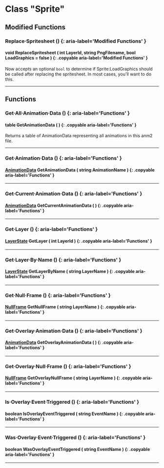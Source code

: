 # Class "Sprite"

## Modified Functions

### Replace·Spritesheet () {: aria-label='Modified Functions' }
#### void ReplaceSpritesheet ( int LayerId, string PngFilename, bool︎ LoadGraphics = false ) {: .copyable aria-label='Modified Functions' }
Now accepts an optional `bool` to determine if Sprite:LoadGraphics should be called after replacing the spritesheet. In most cases, you'll want to do this.

___

## Functions

### Get·All·Animation·Data () {: aria-label='Functions' }
#### table GetAnimationData ( ) {: .copyable aria-label='Functions' }
Returns a table of AnimationData representing all animations in this anm2 file.

___
### Get·Animation·Data () {: aria-label='Functions' }
#### [AnimationData](AnimationData.md) GetAnimationData ( string AnimationName ) {: .copyable aria-label='Functions' }

___
### Get·Current·Animation·Data () {: aria-label='Functions' }
#### [AnimationData](AnimationData.md) GetCurrentAnimationData ( ) {: .copyable aria-label='Functions' }

___
### Get·Layer () {: aria-label='Functions' }
#### [LayerState](LayerState.md) GetLayer ( int LayerId ) {: .copyable aria-label='Functions' }

___
### Get·Layer·By·Name () {: aria-label='Functions' }
#### [LayerState](LayerState.md) GetLayerByName ( string LayerName ) {: .copyable aria-label='Functions' }

___
### Get·Null·Frame () {: aria-label='Functions' }
#### [NullFrame](NullFrame.md) GetNullFrame ( string LayerName ) {: .copyable aria-label='Functions' }

___
### Get·Overlay·Animation·Data () {: aria-label='Functions' }
#### [AnimationData](AnimationData.md) GetOverlayAnimationData ( ) {: .copyable aria-label='Functions' }

___
### Get·Overlay·Null·Frame () {: aria-label='Functions' }
#### [NullFrame](NullFrame.md) GetOverlayNullFrame ( string LayerName ) {: .copyable aria-label='Functions' }

___
### Is·Overlay·Event·Triggered () {: aria-label='Functions' }
#### boolean IsOverlayEventTriggered ( string EventName ) {: .copyable aria-label='Functions' }

___
### Was·Overlay·Event·Triggered () {: aria-label='Functions' }
#### boolean WasOverlayEventTriggered ( string EventName ) {: .copyable aria-label='Functions' }

___

